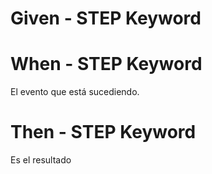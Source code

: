 # Given - STEP Keyword

# When - STEP Keyword
El evento que está sucediendo.
# Then - STEP Keyword
Es el resultado

